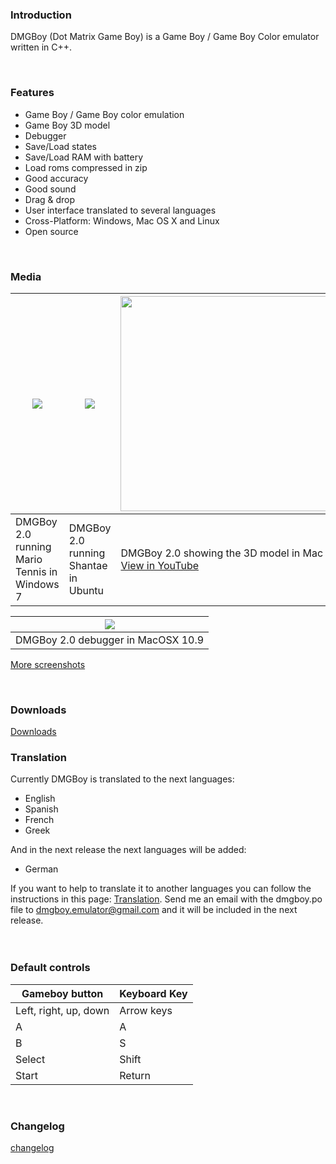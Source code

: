### Introduction ###
DMGBoy (Dot Matrix Game Boy) is a Game Boy / Game Boy Color emulator written in C++.

<br>

<h3>Features</h3>
<ul><li>Game Boy / Game Boy color emulation<br>
</li><li>Game Boy 3D model<br>
</li><li>Debugger<br>
</li><li>Save/Load states<br>
</li><li>Save/Load RAM with battery<br>
</li><li>Load roms compressed in zip<br>
</li><li>Good accuracy<br>
</li><li>Good sound<br>
</li><li>Drag & drop<br>
</li><li>User interface translated to several languages<br>
</li><li>Cross-Platform: Windows, Mac OS X and Linux<br>
</li><li>Open source</li></ul>

<br>

<h3>Media</h3>
<table><thead><th> <img src='http://wiki.dmgboy.googlecode.com/hg/imgs/marioTennis_2.0_win.png' /> </th><th> <img src='http://wiki.dmgboy.googlecode.com/hg/imgs/shantae_2.0_linux.png' /> </th><th> <a href='http://www.youtube.com/watch?feature=player_embedded&v=LLDo-01jtbM' target='_blank'><img src='http://img.youtube.com/vi/LLDo-01jtbM/0.jpg' width='425' height=344 /></a> </th></thead><tbody>
<tr><td> DMGBoy 2.0 running Mario<br>Tennis in Windows 7                                 </td><td> DMGBoy 2.0 running <br> Shantae in Ubuntu                                     </td><td> DMGBoy 2.0 showing the 3D model in Mac OS X 10.9 <a href='https://www.youtube.com/watch?v=LLDo-01jtbM&amp;autoplay=1'>View in YouTube</a>                                         </td></tr></tbody></table>

<table><thead><th> <img src='http://wiki.dmgboy.googlecode.com/hg/imgs/debugger_2.0_mac.png' /> </th></thead><tbody>
<tr><td> DMGBoy 2.0 debugger in MacOSX 10.9                                           </td></tr></tbody></table>

<a href='http://code.google.com/p/dmgboy/wiki/Screenshots'>More screenshots</a>

<br>

<h3>Downloads</h3>
<a href='http://code.google.com/p/dmgboy/wiki/Downloads'>Downloads</a>

<br>

<h3>Translation</h3>
Currently DMGBoy is translated to the next languages:<br>
<ul><li>English<br>
</li><li>Spanish<br>
</li><li>French<br>
</li><li>Greek</li></ul>

And in the next release the next languages will be added:<br>
<ul><li>German</li></ul>

If you want to help to translate it to another languages you can follow the instructions in this page: <a href='http://code.google.com/p/dmgboy/wiki/Translation'>Translation</a>. Send me an email with the dmgboy.po file to dmgboy.emulator@gmail.com and it will be included in the next release.<br>
<br>
<br>

<h3>Default controls</h3>
<table><thead><th> <b>Gameboy button</b> </th><th> <b>Keyboard Key</b> </th></thead><tbody>
<tr><td> Left, right, up, down </td><td> Arrow keys          </td></tr>
<tr><td> A                     </td><td> A                   </td></tr>
<tr><td> B                     </td><td> S                   </td></tr>
<tr><td> Select                </td><td> Shift               </td></tr>
<tr><td> Start                 </td><td> Return              </td></tr></tbody></table>

<br>

<h3>Changelog</h3>
<a href='http://code.google.com/p/dmgboy/wiki/Changelog'>changelog</a>